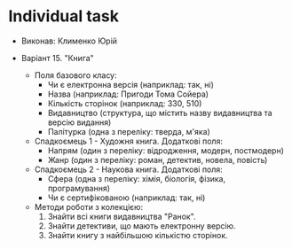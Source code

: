 # Individual task

* Виконав: Клименко Юрій
* Варіант 15. "Книга"

  * Поля базового класу:
    - Чи є електронна версія (наприклад: так, ні)
    - Назва (наприклад: Пригоди Тома Сойера)
    - Кількість сторінок (наприклад: 330, 510)
    - Видавництво (структура, що містить назву видавництва та версію видання)
    - Палітурка (одна з переліку: тверда, м'яка)
  * Спадкоємець 1 - Художня книга. Додаткові поля:
    - Напрям (один з переліку: відродження, модерн, постмодерн)
    - Жанр (один з переліку: роман, детектив, новела, повість)
  * Спадкоємець 2 - Наукова книга. Додаткові поля:
    - Сфера (одна з переліку: хімія, біологія, фізика, програмування)
    - Чи є сертифікованою (наприклад: так, ні)
  * Методи роботи з колекцією:
    1. Знайти всі книги видавництва "Ранок".
    2. Знайти детективи, що мають електронну версію.
    3. Знайти книгу з найбільшою кількістю сторінок.